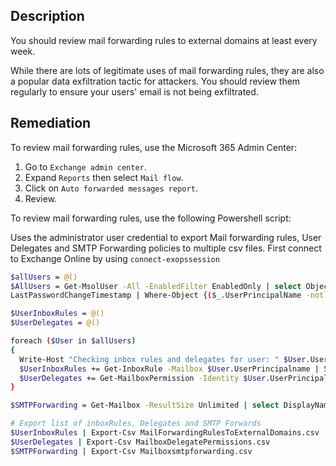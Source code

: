## Description

You should review mail forwarding rules to external domains at least every week.

While there are lots of legitimate uses of mail forwarding rules, they are also a popular data exfiltration tactic for attackers. You should review them regularly to ensure your users' email is not being exfiltrated.

## Remediation

To review mail forwarding rules, use the Microsoft 365 Admin Center:

1. Go to `Exchange admin center`.
2. Expand `Reports` then select `Mail flow`.
3. Click on `Auto forwarded messages report`.
4. Review.

To review mail forwarding rules, use the following Powershell script:

Uses the administrator user credential to export Mail forwarding rules, User Delegates and SMTP Forwarding policies to multiple csv files. First connect to Exchange Online by using `connect-exopssession`

```bash
$allUsers = @()
$AllUsers = Get-MsolUser -All -EnabledFilter EnabledOnly | select ObjectID, UserPrincipalName, FirstName, LastName, StrongAuthenticationRequirements, StsRefreshTokensValidFrom, StrongPasswordRequired,
LastPasswordChangeTimestamp | Where-Object {($_.UserPrincipalName -notlike "*#EXT#*")}

$UserInboxRules = @()
$UserDelegates = @()

foreach ($User in $allUsers)
{
  Write-Host "Checking inbox rules and delegates for user: " $User.UserPrincipalName;
  $UserInboxRules += Get-InboxRule -Mailbox $User.UserPrincipalname | Select Name, Description, Enabled, Priority, ForwardTo,ForwardAsAttachmentTo, RedirectTo, DeleteMessage | Where-Object {($_.ForwardTo -ne $null) -or ($_.ForwardAsAttachmentTo -ne $null) -or ($_.RedirectsTo -ne $null)}
  $UserDelegates += Get-MailboxPermission -Identity $User.UserPrincipalName | Where-Object {($_.IsInherited -ne "True") -and ($_.User -notlike "*SELF*")}
}

$SMTPForwarding = Get-Mailbox -ResultSize Unlimited | select DisplayName,ForwardingAddress,ForwardingSMTPAddress DeliverToMailboxandForward | where {$_.ForwardingSMTPAddress -ne $null}

# Export list of inboxRules, Delegates and SMTP Forwards
$UserInboxRules | Export-Csv MailForwardingRulesToExternalDomains.csv
$UserDelegates | Export-Csv MailboxDelegatePermissions.csv
$SMTPForwarding | Export-Csv Mailboxsmtpforwarding.csv
```
